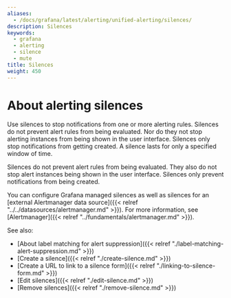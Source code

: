 ```yaml
---
aliases:
  - /docs/grafana/latest/alerting/unified-alerting/silences/
description: Silences
keywords:
  - grafana
  - alerting
  - silence
  - mute
title: Silences
weight: 450
---
```


# About alerting silences

Use silences to stop notifications from one or more alerting rules. Silences do not prevent alert rules from being evaluated. Nor do they not stop alerting instances from being shown in the user interface. Silences only stop notifications from getting created. A silence lasts for only a specified window of time.

Silences do not prevent alert rules from being evaluated. They also do not stop alert instances being shown in the user interface. Silences only prevent notifications from being created.

You can configure Grafana managed silences as well as silences for an [external Alertmanager data source]({{< relref "../../datasources/alertmanager.md" >}}). For more information, see [Alertmanager]({{< relref "../fundamentals/alertmanager.md" >}}).

See also:

- [About label matching for alert suppression]({{< relref "./label-matching-alert-suppression.md" >}})
- [Create a silence]({{< relref "./create-silence.md" >}})
- [Create a URL to link to a silence form]({{< relref "./linking-to-silence-form.md" >}})
- [Edit silences]({{< relref "./edit-silence.md" >}})
- [Remove silences]({{< relref "./remove-silence.md" >}})
